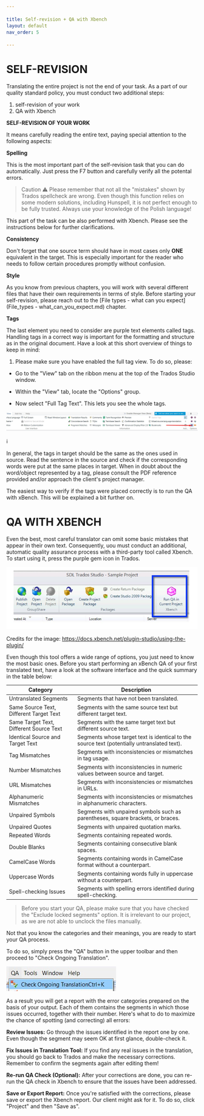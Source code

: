 ```yaml
---

title: Self-revision + QA with Xbench
layout: default
nav_order: 5

---
```


SELF-REVISION
===============

Translating the entire project is not the end of your task. As a part of our quality standard policy, you must conduct two additional steps:

1. self-revision of your work
2. QA with Xbench 

**SELF-REVISION OF YOUR WORK**

It means carefully reading the entire text, paying special attention to the following aspects:

**Spelling**

This is the most important part of the self-revision task that you can do automatically. Just press the F7 button and carefully verify all the potental errors.

>Caution ⚠️ Please remember that not all the "mistakes" shown by Trados spellcheck are wrong. Even though this function relies on some modern solutions, including Hunspell, it is not perfect enough to be fully trusted. Always use your knowledge of the Polish language!

This part of the task can be also performed with Xbench. Please see the instructions below for further clarifications.

**Consistency**

Don't forget that one source term should have in most cases only **ONE** equivalent in the target. This is especially important for the reader who needs to follow certain procedures promptly without confusion.

**Style**

As you know from previous chapters, you will work with several different files that have their own requirements in terms of style. Before starting your self-revision, please reach out to the [File types - what can you expect](File_types - what_can_you_expect.md)
chapter. 

**Tags**

The last element you need to consider are purple text elements called tags. Handling tags in a correct way is important for the formatting and structure as in the original document. Have a look at this short overview
of things to keep in mind:

1) Please make sure you have enabled the full tag view. To do so, please:

- Go to the "View" tab on the ribbon menu at the top of the Trados Studio window.

- Within the "View" tab, locate the "Options" group.

- Now select "Full Tag Text". This lets you see the whole tags.

![Fulltag](Fulltag.jpg)

:information_source:

In general, the tags in target should be the same as the ones used in source. Read the sentence in the source and check if the corresponding words were put at the same places in target.
When in doubt about the word/object represented by a tag, please consult the PDF reference provided and/or approach the client's project manager.

The easiest way to verify if the tags were placed correctly is to run the QA with xBench. This will be explained a bit further on.

QA WITH XBENCH
===============

Even the best, most careful translator can omit some basic mistakes that appear in their own text. Consequently, uou must conduct an additional, automatic quality assurance process with a third-party tool called Xbench. 
To start using it, press the purple gem icon in Trados. 

![xbenchplugin](xbenchplugin.jpg)

Credits for the image: https://docs.xbench.net/plugin-studio/using-the-plugin/

Even though this tool offers a wide range of options, you just need to know the most basic ones. 
Before you start performing an xBench QA of your first translated text, have a look at the software interface and the quick summary in the table below:

| Category                                 | Description                                                                                           |
|------------------------------------------|-------------------------------------------------------------------------------------------------------|
| Untranslated Segments                    | Segments that have not been translated.                                                               |
| Same Source Text, Different Target Text  | Segments with the same source text but different target text.                                          |
| Same Target Text, Different Source Text  | Segments with the same target text but different source text.                                          |
| Identical Source and Target Text         | Segments whose target text is identical to the source text (potentially untranslated text).           |
| Tag Mismatches                           | Segments with inconsistencies or mismatches in tag usage.                                               |
| Number Mismatches                        | Segments with inconsistencies in numeric values between source and target.                       |
| URL Mismatches                           | Segments with inconsistencies or mismatches in URLs.                                                    |
| Alphanumeric Mismatches                  | Segments with inconsistencies or mismatches in alphanumeric characters.                                |
| Unpaired Symbols                         | Segments with unpaired symbols such as parentheses, square brackets, or braces.                        |
| Unpaired Quotes                          | Segments with unpaired quotation marks.                                                               |
| Repeated Words                           | Segments containing repeated words.                                                                    |
| Double Blanks                            | Segments containing consecutive blank spaces.                                                                        |
| CamelCase Words                          | Segments containing words in CamelCase format without a counterpart.                                    |
| Uppercase Words                          | Segments containing words fully in uppercase without a counterpart.                                     |            |
| Spell-checking Issues                    | Segments with spelling errors identified during spell-checking.                                         |

>Before you start your QA, please make sure that you have checked the "Exclude locked segments" option. It is irrelevant to our project, as we are not able to unclock the files manually.

Not that you know the categories and their meanings, you are ready to start your QA process.

To do so, simply press the "QA" button in the upper toolbar and then proceed to "Check Ongoing Translation". 

![Checkgoingtrans](checkongoing.jpg)

As a result you will get a report with the error categories prepared on the basis of your output. Each of them contains the segments in which those issues occurred, together with their number. Here's what to do to maximize the chance of spotting (and correcting) all errors:

**Review Issues:** Go through the issues identified in the report one by one. Even though the segment may seem OK at first glance, double-check it.

**Fix Issues in Translation Tool:** If you find any real issues in the translation, you should go back to Trados and make the necessary corrections. Remember to confirm the segments again after editing them!

**Re-run QA Check (Optional):** After your corrections are done, you can re-run the QA check in Xbench to ensure that the issues have been addressed.

**Save or Export Report:** Once you're satisfied with the corrections, please save or export the Xbench report. Our client might ask for it. To do so, click "Project" and then "Save as".




